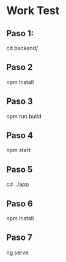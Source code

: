 # Work Test

## Paso 1:

cd backend/

## Paso 2 

npm install

## Paso 3 

npm run build

## Paso 4 

npm start

## Paso 5 

cd ../app

## Paso 6 

npm install 

## Paso 7 

ng serve 